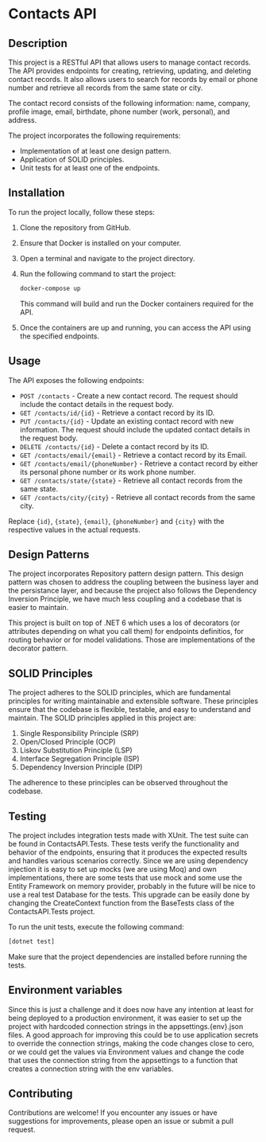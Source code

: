# Contacts API

## Description

This project is a RESTful API that allows users to manage contact records. The API provides endpoints for creating, retrieving, updating, and deleting contact records. It also allows users to search for records by email or phone number and retrieve all records from the same state or city.

The contact record consists of the following information: name, company, profile image, email, birthdate, phone number (work, personal), and address.

The project incorporates the following requirements:

- Implementation of at least one design pattern.
- Application of SOLID principles.
- Unit tests for at least one of the endpoints.

## Installation

To run the project locally, follow these steps:

1. Clone the repository from GitHub.
2. Ensure that Docker is installed on your computer.
3. Open a terminal and navigate to the project directory.
4. Run the following command to start the project:

   ```bash
   docker-compose up
   ```

   This command will build and run the Docker containers required for the API.

5. Once the containers are up and running, you can access the API using the specified endpoints.

## Usage

The API exposes the following endpoints:

- `POST /contacts` - Create a new contact record. The request should include the contact details in the request body.
- `GET /contacts/id/{id}` - Retrieve a contact record by its ID.
- `PUT /contacts/{id}` - Update an existing contact record with new information. The request should include the updated contact details in the request body.
- `DELETE /contacts/{id}` - Delete a contact record by its ID.
- `GET /contacts/email/{email}` - Retrieve a contact record by its Email.
- `GET /contacts/email/{phoneNumber}` - Retrieve a contact record by either its personal phone number or its work phone number.
- `GET /contacts/state/{state}` - Retrieve all contact records from the same state.
- `GET /contacts/city/{city}` - Retrieve all contact records from the same city.

Replace `{id}`, `{state}`, `{email}`, `{phoneNumber}` and `{city}` with the respective values in the actual requests.

## Design Patterns

The project incorporates Repository pattern design pattern. This design pattern was chosen to address the 
coupling between the business layer and the persistance layer, and because the project also follows the Dependency Inversion Principle,
we have much less coupling and a codebase that is easier to maintain.

This project is built on top of .NET 6 which uses a los of decorators (or attributes depending on what you call them) for endpoints 
definitios, for routing behavior or for model validations. Those are implementations of the decorator pattern.



## SOLID Principles

The project adheres to the SOLID principles, which are fundamental principles for writing maintainable and extensible software. These principles ensure that the codebase is flexible, testable, and easy to understand and maintain. The SOLID principles applied in this project are:

1. Single Responsibility Principle (SRP)
2. Open/Closed Principle (OCP)
3. Liskov Substitution Principle (LSP)
4. Interface Segregation Principle (ISP)
5. Dependency Inversion Principle (DIP)

The adherence to these principles can be observed throughout the codebase.

## Testing

The project includes integration tests made with XUnit. The test suite can be found in ContactsAPI.Tests. These tests verify the functionality and behavior of the endpoints, ensuring that it produces the expected results and handles various scenarios correctly.
Since we are using dependency injection it is easy to set up mocks (we are using Moq) and own implementations, there are some tests that use mock and some use the Entity Framework on memory provider, probably in the future will be nice to use a real test Database for the tests.
This upgrade can be easily done by changing the CreateContext function from the BaseTests class of the ContactsAPI.Tests project.

To run the unit tests, execute the following command:

```bash
[dotnet test]
```

Make sure that the project dependencies are installed before running the tests.

## Environment variables

Since this is just a challenge and it does now have any intention at least for being deployed to a production environment, it was easier to set up the project with hardcoded connection strings in the appsettings.{env}.json files. A good approach for improving this could be to use application secrets to override the connection strings, making the code changes close to cero, or we could get the values via Environment values and change the code that uses the connection string from the appsettings to a function that creates a connection string with the env variables.


## Contributing

Contributions are welcome! If you encounter any issues or have suggestions for improvements, please open an issue or submit a pull request.
